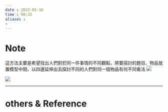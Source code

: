 ```yaml
---
date : 2023-03-16
time : 08:32
aliases :
- 
---
```

# Note
這方法主要是希望找出人們對於同一件事情的不同觀點，將要探討的題目、物品放置模型中間，以四邊延伸出去探討不同的人們對同一個物品有何不同看法
![](pig%20model%201.png)

![](pig%20model%202.png)

---
# others &  Reference

